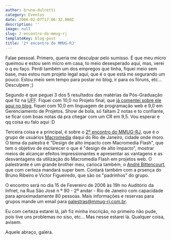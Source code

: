 ```yaml
---
author: bruno-dulcetti
category: Eventos
date: 2006-02-07T17:06:32.000Z
description: ''
image: null
slug: 2-encontro-do-mmug-rj
templateKey: blog-post
title: '2º encontro do MMUG-RJ'
---
```


Falae pessoal. Primero, queria me desculpar pelo sumisso. É que meu micro queimou e estou sem micro em casa, to meio desesperado aqui, mas, verei o q eu faço. Perdi também um dos empregos que tinha, fiquei meio sem base, mas estou num projeto legal aqui, que é o que está me segurando um pouco. Estou meio sem tempo para postar no blog, ir para os fóruns, etc... Desculpem ;)

Segundo é que peguei 3 dos 5 resultados das matérias da Pós-Graduação que fiz na <abbr title="Universidade Federal Fluminense">UFF</abbr>. Fiquei com 10,0 no Projeto final, que <a href="/projeto-final.html">já comentei sobre ele aqui no blog</a>, fiquei com 10,0 em linguagem de programação web e 9,0 em Gerenciamento de Projetos. Show de bola, só faltam 2 notas e to confiante, se ficar com boas notas dá pra chegar com um CR em 9,5. Vou esperar e qq coisa eu falo aqui :D

Terceira coisa e a principal, é sobre o <a href="http://www.mmug-rj.com.br/atividades.cfm">2º encontro do MMUG-RJ</a>, que é o grupo de usuários <a href="http://www.macromedia.com.br">Macromedia</a> daqui do Rio de Janeiro, cidade onde moro. O tema da palestra é "Design de alto impacto com Macromedia Flash", que tem o objetivo de esclarecer o que é "design de alto impacto", mostrar meios de alcançar efeitos impressionantes e apresentar as vantagens e as desvantagens da utilização do Macromedia Flash em projetos web. O palestrante é um grande brother meu, carioca também, o <a href="http://www.andrebittencourt.com.br">André Bittencourt</a>, que com certeza mandará super bem. Contará também com a prsença do Bruno Ribeiro e Victor Figueiredo, que são os "padrinhos" do grupo.

O encontro será no dia 15 de Fevereiro de 2006 às 19h no Auditório da Infnet, na Rua São José n º 90 - 2º andar - Rio de Janeiro com capacidade para aproximadamente 80 pessoas. Mais informações e reservas para grupos mande um email para <a href="mailto:palestras@mmug-rj.com.br">palestras@mmug-rj.com.br</a>.

Eu com certeza estarei lá, jah fiz minha inscrição, no primeiro não pude, pois tive uns problemas no siso, etc... Mas nesse estarei lá. Qualquer coisa, avisem.

Aquele abraço, galera.
